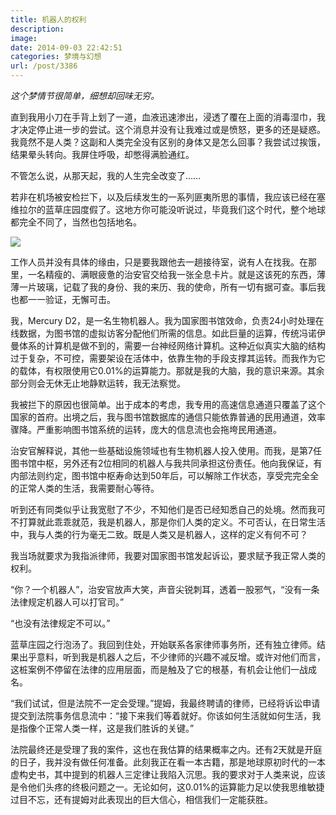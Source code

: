 ```yaml
---
title: 机器人的权利
description: 
image: 
date: 2014-09-03 22:42:51
categories: 梦境与幻想
url: /post/3386
---
```


*这个梦情节很简单，细想却回味无穷。*

直到我用小刀在手背上划了一道，血液迅速渗出，浸透了覆在上面的消毒湿巾，我才决定停止进一步的尝试。这个消息并没有让我难过或是愤怒，更多的还是疑惑。我竟然不是人类？这副和人类完全没有区别的身体又是怎么回事？我尝试过挨饿，结果晕头转向。我屏住呼吸，却憋得满脸通红。

不管怎么说，从那天起，我的人生完全改变了……

若非在机场被安检拦下，以及后续发生的一系列匪夷所思的事情，我应该已经在塞维拉尔的蓝草庄园度假了。这地方你可能没听说过，毕竟我们这个时代，整个地球都完全不同了，当然也包括地名。

![](https://cdn.victor42.work/posts/2014-10/10-23/11.jpg)

工作人员并没有具体的缘由，只是要我跟他去一趟接待室，说有人在找我。在那里，一名精瘦的、满眼疲惫的治安官交给我一张全息卡片。就是这该死的东西，薄薄一片玻璃，记载了我的身份、我的来历、我的使命，所有一切有据可查。事后我也都一一验证，无懈可击。

我，Mercury D2，是一名生物机器人。我为国家图书馆效命，负责24小时处理在线数据，为图书馆的虚拟访客分配他们所需的信息。如此巨量的运算，传统冯诺伊曼体系的计算机是做不到的，需要一台神经网络计算机。这种近似真实大脑的结构过于复杂，不可控，需要架设在活体中，依靠生物的手段支撑其运转。而我作为它的载体，有权限使用它0.01%的运算能力。那就是我的大脑，我的意识来源。其余部分则会无休无止地静默运转，我无法察觉。

我被拦下的原因也很简单。出于成本的考虑，我专用的高速信息通道只覆盖了这个国家的首府。出境之后，我与图书馆数据库的通信只能依靠普通的民用通道，效率骤降。严重影响图书馆系统的运转，庞大的信息流也会拖垮民用通道。

治安官解释说，其他一些基础设施领域也有生物机器人投入使用。而我，是第7任图书馆中枢，另外还有2位相同的机器人与我共同承担这份责任。他向我保证，有内部法则约定，图书馆中枢寿命达到50年后，可以解除工作状态，享受完完全全的正常人类的生活，我需要耐心等待。

听到还有同类似乎让我宽慰了不少，不知他们是否已经知悉自己的处境。然而我可不打算就此乖乖就范，我是机器人，那是你们人类的定义。不可否认，在日常生活中，我与人类的行为毫无二致。既是人类又是机器人，这样的定义有何不可？

我当场就要求为我指派律师，我要对国家图书馆发起诉讼，要求赋予我正常人类的权利。

“你？一个机器人”，治安官放声大笑，声音尖锐刺耳，透着一股邪气，“没有一条法律规定机器人可以打官司。”

“也没有法律规定不可以。”

蓝草庄园之行泡汤了。我回到住处，开始联系各家律师事务所，还有独立律师。结果出乎意料，听到我是机器人之后，不少律师的兴趣不减反增。或许对他们而言，这桩案例不停留在法律的应用层面，而是触及了它的根基，有机会让他们一战成名。

“我们试试，但是法院不一定会受理。”提姆，我最终聘请的律师，已经将诉讼申请提交到法院事务信息流中：“接下来我们等着就好。你该如何生活就如何生活，我是指像个正常人类一样，这是我们胜诉的关键。”

法院最终还是受理了我的案件，这也在我估算的结果概率之内。还有2天就是开庭的日子，我并没有做任何准备。此刻我正在看一本古籍，那是地球原初时代的一本虚构史书，其中提到的机器人三定律让我陷入沉思。我的要求对于人类来说，应该是令他们头疼的终极问题之一。无论如何，这0.01%的运算能力足以使我思维敏捷过目不忘，还有提姆对此表现出的巨大信心，相信我们一定能获胜。